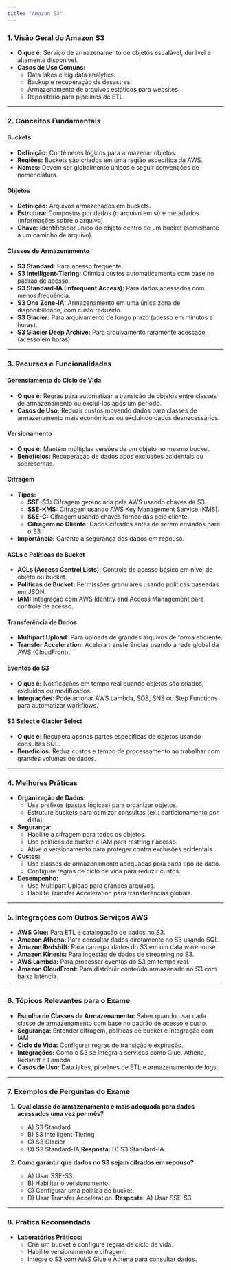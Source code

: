 ```yaml
---
title: "Amazon S3"
---
```


### **1. Visão Geral do Amazon S3**
- **O que é:** Serviço de armazenamento de objetos escalável, durável e altamente disponível.
- **Casos de Uso Comuns:**
  - Data lakes e big data analytics.
  - Backup e recuperação de desastres.
  - Armazenamento de arquivos estáticos para websites.
  - Repositório para pipelines de ETL.

---

### **2. Conceitos Fundamentais**
#### **Buckets**
- **Definição:** Contêineres lógicos para armazenar objetos.
- **Regiões:** Buckets são criados em uma região específica da AWS.
- **Nomes:** Devem ser globalmente únicos e seguir convenções de nomenclatura.

#### **Objetos**
- **Definição:** Arquivos armazenados em buckets.
- **Estrutura:** Compostos por dados (o arquivo em si) e metadados (informações sobre o arquivo).
- **Chave:** Identificador único do objeto dentro de um bucket (semelhante a um caminho de arquivo).

#### **Classes de Armazenamento**
- **S3 Standard:** Para acesso frequente.
- **S3 Intelligent-Tiering:** Otimiza custos automaticamente com base no padrão de acesso.
- **S3 Standard-IA (Infrequent Access):** Para dados acessados com menos frequência.
- **S3 One Zone-IA:** Armazenamento em uma única zona de disponibilidade, com custo reduzido.
- **S3 Glacier:** Para arquivamento de longo prazo (acesso em minutos a horas).
- **S3 Glacier Deep Archive:** Para arquivamento raramente acessado (acesso em horas).

---

### **3. Recursos e Funcionalidades**
#### **Gerenciamento do Ciclo de Vida**
- **O que é:** Regras para automatizar a transição de objetos entre classes de armazenamento ou excluí-los após um período.
- **Casos de Uso:** Reduzir custos movendo dados para classes de armazenamento mais econômicas ou excluindo dados desnecessários.

#### **Versionamento**
- **O que é:** Mantém múltiplas versões de um objeto no mesmo bucket.
- **Benefícios:** Recuperação de dados após exclusões acidentais ou sobrescritas.

#### **Cifragem**
- **Tipos:**
  - **SSE-S3:** Cifragem gerenciada pela AWS usando chaves da S3.
  - **SSE-KMS:** Cifragem usando AWS Key Management Service (KMS).
  - **SSE-C:** Cifragem usando chaves fornecidas pelo cliente.
  - **Cifragem no Cliente:** Dados cifrados antes de serem enviados para o S3.
- **Importância:** Garante a segurança dos dados em repouso.

#### **ACLs e Políticas de Bucket**
- **ACLs (Access Control Lists):** Controle de acesso básico em nível de objeto ou bucket.
- **Políticas de Bucket:** Permissões granulares usando políticas baseadas em JSON.
- **IAM:** Integração com AWS Identity and Access Management para controle de acesso.

#### **Transferência de Dados**
- **Multipart Upload:** Para uploads de grandes arquivos de forma eficiente.
- **Transfer Acceleration:** Acelera transferências usando a rede global da AWS (CloudFront).

#### **Eventos do S3**
- **O que é:** Notificações em tempo real quando objetos são criados, excluídos ou modificados.
- **Integrações:** Pode acionar AWS Lambda, SQS, SNS ou Step Functions para automatizar workflows.

#### **S3 Select e Glacier Select**
- **O que é:** Recupera apenas partes específicas de objetos usando consultas SQL.
- **Benefícios:** Reduz custos e tempo de processamento ao trabalhar com grandes volumes de dados.

---

### **4. Melhores Práticas**
- **Organização de Dados:**
  - Use prefixos (pastas lógicas) para organizar objetos.
  - Estruture buckets para otimizar consultas (ex.: particionamento por data).
- **Segurança:**
  - Habilite a cifragem para todos os objetos.
  - Use políticas de bucket e IAM para restringir acesso.
  - Ative o versionamento para proteger contra exclusões acidentais.
- **Custos:**
  - Use classes de armazenamento adequadas para cada tipo de dado.
  - Configure regras de ciclo de vida para reduzir custos.
- **Desempenho:**
  - Use Multipart Upload para grandes arquivos.
  - Habilite Transfer Acceleration para transferências globais.

---

### **5. Integrações com Outros Serviços AWS**
- **AWS Glue:** Para ETL e catalogação de dados no S3.
- **Amazon Athena:** Para consultar dados diretamente no S3 usando SQL.
- **Amazon Redshift:** Para carregar dados do S3 em um data warehouse.
- **Amazon Kinesis:** Para ingestão de dados de streaming no S3.
- **AWS Lambda:** Para processar eventos do S3 em tempo real.
- **Amazon CloudFront:** Para distribuir conteúdo armazenado no S3 com baixa latência.

---

### **6. Tópicos Relevantes para o Exame**
- **Escolha de Classes de Armazenamento:** Saber quando usar cada classe de armazenamento com base no padrão de acesso e custo.
- **Segurança:** Entender cifragem, políticas de bucket e integração com IAM.
- **Ciclo de Vida:** Configurar regras de transição e expiração.
- **Integrações:** Como o S3 se integra a serviços como Glue, Athena, Redshift e Lambda.
- **Casos de Uso:** Data lakes, pipelines de ETL e armazenamento de logs.

---

### **7. Exemplos de Perguntas do Exame**
1. **Qual classe de armazenamento é mais adequada para dados acessados uma vez por mês?**
   - A) S3 Standard
   - B) S3 Intelligent-Tiering
   - C) S3 Glacier
   - D) S3 Standard-IA
   **Resposta:** D) S3 Standard-IA.

2. **Como garantir que dados no S3 sejam cifrados em repouso?**
   - A) Usar SSE-S3.
   - B) Habilitar o versionamento.
   - C) Configurar uma política de bucket.
   - D) Usar Transfer Acceleration.
   **Resposta:** A) Usar SSE-S3.

---

### **8. Prática Recomendada**
- **Laboratórios Práticos:**
  - Crie um bucket e configure regras de ciclo de vida.
  - Habilite versionamento e cifragem.
  - Integre o S3 com AWS Glue e Athena para consultar dados.

